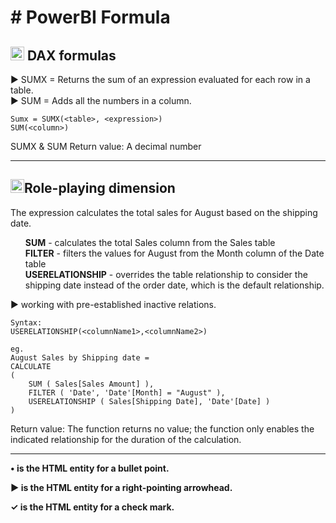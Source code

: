 <!DOCTYPE html>
<html lang="en">

 <head>
    <meta charset="UTF-8">
    <meta name="viewport" content="width=device-width, initial-scale=1.0">
</head>   
<body>
<h1># PowerBI Formula </h1>


<h2><img src="https://drive.google.com/uc?export=download&id=1H_9MUHK9xMPUTtsVY8mjDs9lcVDIgyBU" width="22"> DAX formulas</h2>


&#9654; SUMX = Returns the sum of an expression evaluated for each row in a table. <br>
&#9654; SUM = Adds all the numbers in a column.


```
Sumx = SUMX(<table>, <expression>)
SUM(<column>)
```

SUMX & SUM Return value: A decimal number


------------------------------------------------------------------------------------------------------


<h2><img src="https://drive.google.com/uc?export=download&id=1H_9MUHK9xMPUTtsVY8mjDs9lcVDIgyBU" width="22">Role-playing dimension</h2>


The expression calculates the total sales for August based on the shipping date.
<ul>
<b>SUM</b> - calculates the total Sales column from the Sales table<br>
<b>FILTER</b> - filters the values for August from the Month column of the Date table<br>
<b>USERELATIONSHIP</b> - overrides the table relationship to consider the shipping date instead of the order date, which is the default relationship.<br>
</ul>

&#9654; working with pre-established inactive  relations.

```
Syntax:
USERELATIONSHIP(<columnName1>,<columnName2>)

eg.
August Sales by Shipping date =
CALCULATE 
(
    SUM ( Sales[Sales Amount] ),
    FILTER ( 'Date', 'Date'[Month] = "August" ),
    USERELATIONSHIP ( Sales[Shipping Date], 'Date'[Date] )
)

```

Return value: The function returns no value; the function only enables the indicated relationship for the duration of the calculation.

------------------------------------------------------------------------------------------------------




<b>
&#8226; is the HTML entity for a bullet point.<br>
    
&#9654; is the HTML entity for a right-pointing arrowhead.<br>

&#10003; is the HTML entity for a check mark.<br>
</b>

</body>
</html>


